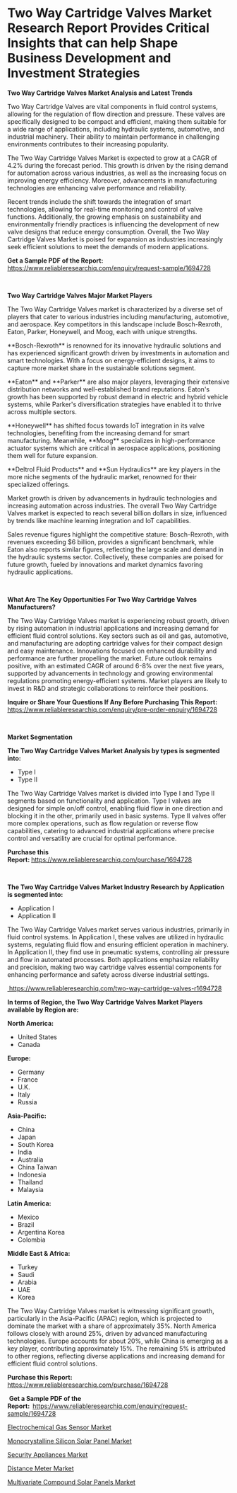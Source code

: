 <p><h1>Two Way Cartridge Valves Market Research Report Provides Critical Insights that can help Shape Business Development and Investment Strategies</h1></p><p><strong>Two Way Cartridge Valves Market Analysis and Latest Trends</strong></p>
<p><p>Two Way Cartridge Valves are vital components in fluid control systems, allowing for the regulation of flow direction and pressure. These valves are specifically designed to be compact and efficient, making them suitable for a wide range of applications, including hydraulic systems, automotive, and industrial machinery. Their ability to maintain performance in challenging environments contributes to their increasing popularity.</p><p>The Two Way Cartridge Valves Market is expected to grow at a CAGR of 4.2% during the forecast period. This growth is driven by the rising demand for automation across various industries, as well as the increasing focus on improving energy efficiency. Moreover, advancements in manufacturing technologies are enhancing valve performance and reliability. </p><p>Recent trends include the shift towards the integration of smart technologies, allowing for real-time monitoring and control of valve functions. Additionally, the growing emphasis on sustainability and environmentally friendly practices is influencing the development of new valve designs that reduce energy consumption. Overall, the Two Way Cartridge Valves Market is poised for expansion as industries increasingly seek efficient solutions to meet the demands of modern applications.</p></p>
<p><strong>Get a Sample PDF of the Report:&nbsp;</strong> <a href="https://www.reliableresearchiq.com/enquiry/request-sample/1694728?utm_campaign=1102&utm_medium=2&utm_source=Github&utm_content=ia&utm_term=25032025&utm_id=two-way-cartridge-valves">https://www.reliableresearchiq.com/enquiry/request-sample/1694728</a></p>
<p>&nbsp;</p>
<p><strong>Two Way Cartridge Valves Major Market Players</strong></p>
<p><p>The Two Way Cartridge Valves market is characterized by a diverse set of players that cater to various industries including manufacturing, automotive, and aerospace. Key competitors in this landscape include Bosch-Rexroth, Eaton, Parker, Honeywell, and Moog, each with unique strengths.</p><p>**Bosch-Rexroth** is renowned for its innovative hydraulic solutions and has experienced significant growth driven by investments in automation and smart technologies. With a focus on energy-efficient designs, it aims to capture more market share in the sustainable solutions segment.</p><p>**Eaton** and **Parker** are also major players, leveraging their extensive distribution networks and well-established brand reputations. Eaton's growth has been supported by robust demand in electric and hybrid vehicle systems, while Parker's diversification strategies have enabled it to thrive across multiple sectors.</p><p>**Honeywell** has shifted focus towards IoT integration in its valve technologies, benefiting from the increasing demand for smart manufacturing. Meanwhile, **Moog** specializes in high-performance actuator systems which are critical in aerospace applications, positioning them well for future expansion.</p><p>**Deltrol Fluid Products** and **Sun Hydraulics** are key players in the more niche segments of the hydraulic market, renowned for their specialized offerings. </p><p>Market growth is driven by advancements in hydraulic technologies and increasing automation across industries. The overall Two Way Cartridge Valves market is expected to reach several billion dollars in size, influenced by trends like machine learning integration and IoT capabilities.</p><p>Sales revenue figures highlight the competitive stature: Bosch-Rexroth, with revenues exceeding $6 billion, provides a significant benchmark, while Eaton also reports similar figures, reflecting the large scale and demand in the hydraulic systems sector. Collectively, these companies are poised for future growth, fueled by innovations and market dynamics favoring hydraulic applications.</p></p>
<p>&nbsp;</p>
<p><strong>What Are The Key Opportunities For Two Way Cartridge Valves Manufacturers?</strong></p>
<p><p>The Two Way Cartridge Valves market is experiencing robust growth, driven by rising automation in industrial applications and increasing demand for efficient fluid control solutions. Key sectors such as oil and gas, automotive, and manufacturing are adopting cartridge valves for their compact design and easy maintenance. Innovations focused on enhanced durability and performance are further propelling the market. Future outlook remains positive, with an estimated CAGR of around 6-8% over the next five years, supported by advancements in technology and growing environmental regulations promoting energy-efficient systems. Market players are likely to invest in R&D and strategic collaborations to reinforce their positions.</p></p>
<p><strong>Inquire or Share Your Questions If Any Before Purchasing This Report:</strong> <a href="https://www.reliableresearchiq.com/enquiry/pre-order-enquiry/1694728?utm_campaign=1102&utm_medium=2&utm_source=Github&utm_content=ia&utm_term=25032025&utm_id=two-way-cartridge-valves">https://www.reliableresearchiq.com/enquiry/pre-order-enquiry/1694728</a></p>
<p>&nbsp;</p>
<p><strong>Market Segmentation</strong></p>
<p><strong>The Two Way Cartridge Valves Market Analysis by types is segmented into:</strong></p>
<p><ul><li>Type I</li><li>Type II</li></ul></p>
<p><p>The Two Way Cartridge Valves market is divided into Type I and Type II segments based on functionality and application. Type I valves are designed for simple on/off control, enabling fluid flow in one direction and blocking it in the other, primarily used in basic systems. Type II valves offer more complex operations, such as flow regulation or reverse flow capabilities, catering to advanced industrial applications where precise control and versatility are crucial for optimal performance.</p></p>
<p><strong>Purchase this Report:&nbsp;</strong><a href="https://www.reliableresearchiq.com/purchase/1694728?utm_campaign=1102&utm_medium=2&utm_source=Github&utm_content=ia&utm_term=25032025&utm_id=two-way-cartridge-valves">https://www.reliableresearchiq.com/purchase/1694728</a></p>
<p>&nbsp;</p>
<p><strong>The Two Way Cartridge Valves Market Industry Research by Application is segmented into:</strong></p>
<p><ul><li>Application I</li><li>Application II</li></ul></p>
<p><p>The Two Way Cartridge Valves market serves various industries, primarily in fluid control systems. In Application I, these valves are utilized in hydraulic systems, regulating fluid flow and ensuring efficient operation in machinery. In Application II, they find use in pneumatic systems, controlling air pressure and flow in automated processes. Both applications emphasize reliability and precision, making two way cartridge valves essential components for enhancing performance and safety across diverse industrial settings.</p></p>
<p><a href="https://www.reliableresearchiq.com/two-way-cartridge-valves-r1694728?utm_campaign=1102&utm_medium=2&utm_source=Github&utm_content=ia&utm_term=25032025&utm_id=two-way-cartridge-valves">&nbsp;https://www.reliableresearchiq.com/two-way-cartridge-valves-r1694728</a></p>
<p><strong>In terms of Region, the Two Way Cartridge Valves Market Players available by Region are:</strong></p>
<p>
    <p> <strong> North America: </strong>
        <ul>
            <li>United States</li>
            <li>Canada</li>
        </ul>
        </p> 
    <p> <strong> Europe: </strong>
        <ul>
            <li>Germany</li>
            <li>France</li>
            <li>U.K.</li>
            <li>Italy</li>
            <li>Russia</li>
        </ul>
        </p> 
    <p> <strong> Asia-Pacific: </strong>
        <ul>
            <li>China</li>
            <li>Japan</li>
            <li>South Korea</li>
            <li>India</li>
            <li>Australia</li>
            <li>China Taiwan</li>
            <li>Indonesia</li>
            <li>Thailand</li>
            <li>Malaysia</li>
        </ul>
        </p> 
    <p> <strong> Latin America: </strong>
        <ul>
            <li>Mexico</li>
            <li>Brazil</li>
            <li>Argentina Korea</li>
            <li>Colombia</li>
        </ul>
        </p> 
    <p> <strong> Middle East & Africa: </strong>
        <ul>
            <li>Turkey</li>
            <li>Saudi</li>
            <li>Arabia</li>
            <li>UAE</li>
            <li>Korea</li>
        </ul>
    </p>
    </p>
<p><p>The Two Way Cartridge Valves market is witnessing significant growth, particularly in the Asia-Pacific (APAC) region, which is projected to dominate the market with a share of approximately 35%. North America follows closely with around 25%, driven by advanced manufacturing technologies. Europe accounts for about 20%, while China is emerging as a key player, contributing approximately 15%. The remaining 5% is attributed to other regions, reflecting diverse applications and increasing demand for efficient fluid control solutions.</p></p>
<p><strong>Purchase this Report: </strong><a href="https://www.reliableresearchiq.com/purchase/1694728?utm_campaign=1102&utm_medium=2&utm_source=Github&utm_content=ia&utm_term=25032025&utm_id=two-way-cartridge-valves">https://www.reliableresearchiq.com/purchase/1694728</a></p>
<p>&nbsp;<strong>Get a Sample PDF of the Report:&nbsp;&nbsp;</strong><a href="https://www.reliableresearchiq.com/enquiry/request-sample/1694728?utm_campaign=1102&utm_medium=2&utm_source=Github&utm_content=ia&utm_term=25032025&utm_id=two-way-cartridge-valves">https://www.reliableresearchiq.com/enquiry/request-sample/1694728</a></p>
<p><strong></strong></p>
<p><p><a href="https://github.com/akitamegge65/Market-Research-Report-List-1/blob/main/electrochemical-gas-sensor-market.md?utm_campaign=1102&utm_medium=2&utm_source=Github&utm_content=ia&utm_term=25032025&utm_id=two-way-cartridge-valves">Electrochemical Gas Sensor Market</a></p><p><a href="https://github.com/cingozascard/Market-Research-Report-List-1/blob/main/monocrystalline-silicon-solar-panel-market.md?utm_campaign=1102&utm_medium=2&utm_source=Github&utm_content=ia&utm_term=25032025&utm_id=two-way-cartridge-valves">Monocrystalline Silicon Solar Panel Market</a></p><p><a href="https://github.com/gauldvikerm6/Market-Research-Report-List-1/blob/main/security-appliances-market.md?utm_campaign=1102&utm_medium=2&utm_source=Github&utm_content=ia&utm_term=25032025&utm_id=two-way-cartridge-valves">Security Appliances Market</a></p><p><a href="https://github.com/benasjuettk3/Market-Research-Report-List-1/blob/main/distance-meter-market.md?utm_campaign=1102&utm_medium=2&utm_source=Github&utm_content=ia&utm_term=25032025&utm_id=two-way-cartridge-valves">Distance Meter Market</a></p><p><a href="https://github.com/ardgenoud/Market-Research-Report-List-1/blob/main/multivariate-compound-solar-panels-market.md?utm_campaign=1102&utm_medium=2&utm_source=Github&utm_content=ia&utm_term=25032025&utm_id=two-way-cartridge-valves">Multivariate Compound Solar Panels Market</a></p></p>